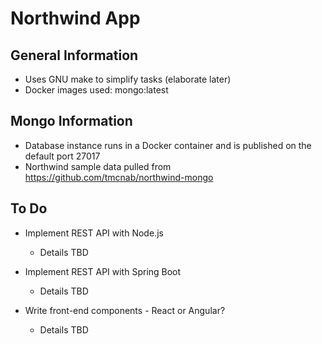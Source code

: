 # Northwind App

## General Information
- Uses GNU make to simplify tasks (elaborate later)
- Docker images used: mongo:latest

## Mongo Information
- Database instance runs in a Docker container and is published on the default port 27017
- Northwind sample data pulled from https://github.com/tmcnab/northwind-mongo
  
## To Do
- Implement REST API with Node.js
  - Details TBD
    
- Implement REST API with Spring Boot
  - Details TBD
    
- Write front-end components - React or Angular?
  - Details TBD

